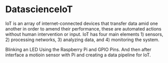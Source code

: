 # DatascienceIoT

IoT is an array of internet-connected devices that transfer data amid one another in order to amend their performance, these are automated actions without human intervention or input. IoT has four main elements 1) sensors, 2) processing networks, 3) analyzing data, and 4) monitoring the system.

Blinking an LED Using the Raspberry Pi and GPIO Pins. And then after interface a motioin sensor with Pi and creating a data pipeline for IoT. 
